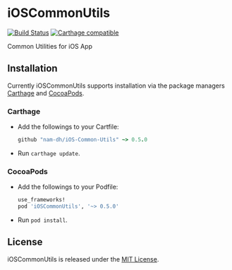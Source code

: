 # iOSCommonUtils 
[![Build Status](https://travis-ci.com/nam-dh/iOS-Common-Utils.svg?branch=master)](https://travis-ci.com/nam-dh/iOS-Common-Utils) [![Carthage compatible](https://img.shields.io/badge/Carthage-compatible-4BC51D.svg?style=flat)](https://github.com/Carthage/Carthage)  

Common Utilities for iOS App

## Installation

Currently iOSCommonUtils supports installation via the package managers [Carthage](https://github.com/Carthage/Carthage) and [CocoaPods](https://cocoapods.org/).

### Carthage

- Add the followings to your Cartfile:
    ```ruby
    github "nam-dh/iOS-Common-Utils" ~> 0.5.0
    ```
- Run `carthage update`.


### CocoaPods

- Add the followings to your Podfile:
    ```ruby
    use_frameworks!
    pod 'iOSCommonUtils', '~> 0.5.0'
    ```
- Run `pod install`.

## License

iOSCommonUtils is released under the [MIT License](LICENSE.md).